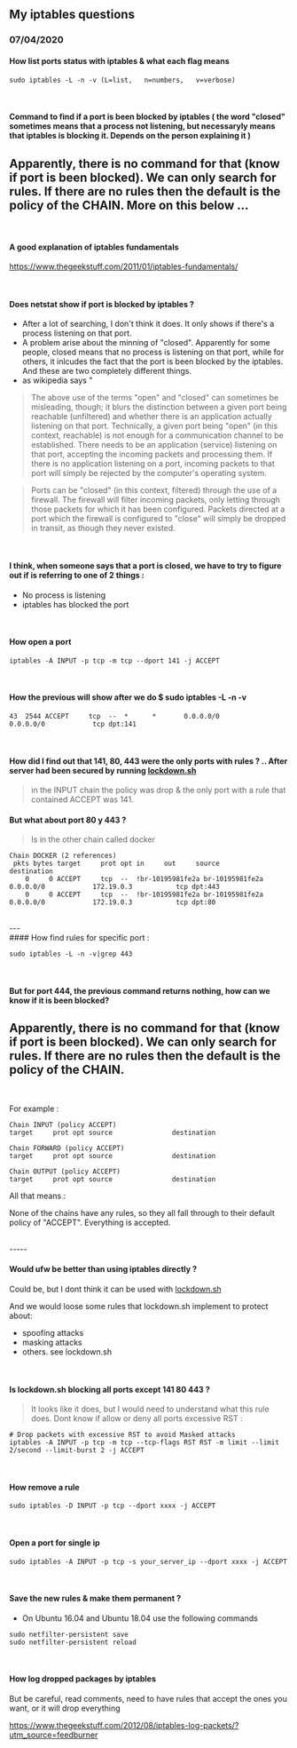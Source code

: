

## My iptables questions  

### 07/04/2020
  
#### How list ports status with iptables & what each flag means

```
sudo iptables -L -n -v (L=list,   n=numbers,   v=verbose)
```

<br>

#### Command to find if a port is been blocked by iptables ( the word "closed" sometimes means that a process not listening, but necessaryly means that iptables is blocking it. Depends on the person explaining it )  
## Apparently, there is no command for that (know if port is been blocked). We can only search for rules. If there are no rules then the default is the policy of the CHAIN. More on this below ...  

<br>

#### A good explanation of iptables fundamentals  
https://www.thegeekstuff.com/2011/01/iptables-fundamentals/

<br>

#### Does netstat show if port is blocked by iptables ?

* After a lot of searching, I don't think it does. It only shows if there's a process listening on that port.
* A problem arise about the minning of "closed". Apparently for some people, closed means that no process is listening on that port, while for others, it inlcudes the fact that the port is been blocked by the iptables. And these are two completely different things.
* as wikipedia says "

> The above use of the terms "open" and "closed" can sometimes be misleading, though; it blurs the distinction between a given port being reachable (unfiltered) and whether there is an application actually listening on that port. Technically, a given port being "open" (in this context, reachable) is not enough for a communication channel to be established. There needs to be an application (service) listening on that port, accepting the incoming packets and processing them. If there is no application listening on a port, incoming packets to that port will simply be rejected by the computer's operating system.

> Ports can be "closed" (in this context, filtered) through the use of a firewall. The firewall will filter incoming packets, only letting through those packets for which it has been configured. Packets directed at a port which the firewall is configured to "close" will simply be dropped in transit, as though they never existed.

<br>

#### I think, when someone says that a port is closed, we have to try to figure out if is referring to one of 2 things :
* No process is listening
* iptables has blocked the port

<br>

#### How open a port

```
iptables -A INPUT -p tcp -m tcp --dport 141 -j ACCEPT
```

<br>

#### How the previous will show after we do $ sudo iptables -L -n -v

```
43  2544 ACCEPT     tcp  --  *      *       0.0.0.0/0            0.0.0.0/0            tcp dpt:141
```

<br>

#### How did I find out that 141, 80, 443 were the only ports with rules ? .. After server had been secured by running  [lockdown.sh](https://github.com/rrhg/lockdown.sh)

> in the INPUT chain the policy was drop & the only port with a rule that contained ACCEPT was 141.

#### But what about port 80 y 443 ?

> Is in the other chain called docker

```
Chain DOCKER (2 references)
 pkts bytes target     prot opt in     out     source               destination         
    0     0 ACCEPT     tcp  --  !br-10195981fe2a br-10195981fe2a  0.0.0.0/0            172.19.0.3           tcp dpt:443
    0     0 ACCEPT     tcp  --  !br-10195981fe2a br-10195981fe2a  0.0.0.0/0            172.19.0.3           tcp dpt:80
```

<br>
---
<br>
#### How find rules for specific port :

```
sudo iptables -L -n -v|grep 443
```

<br>

#### But for port 444, the previous command returns nothing, how can we know if it is been blocked?

## Apparently, there is no command for that (know if port is been blocked). We can only search for rules. If there are no rules then the default is the policy of the CHAIN. 

<br>

For example :

```
Chain INPUT (policy ACCEPT)
target     prot opt source               destination

Chain FORWARD (policy ACCEPT)
target     prot opt source               destination

Chain OUTPUT (policy ACCEPT)
target     prot opt source               destination 
```

All that means : 

None of the chains have any rules, so they all fall through to their default policy of "ACCEPT". Everything is accepted.

<br>
-----
<br>

#### Would ufw be better than using iptables directly ?

Could be, but I dont think it can be used with [lockdown.sh](https://github.com/rrhg/lockdown.sh)

And we would loose some rules that lockdown.sh implement to protect about:
  - spoofing attacks
  - masking attacks
  - others. see lockdown.sh

<br>

#### Is lockdown.sh blocking all ports except 141 80 443 ?

> It looks like it does, but I would need to understand what this rule does. Dont know if allow or deny all ports excessive RST :

```
# Drop packets with excessive RST to avoid Masked attacks
iptables -A INPUT -p tcp -m tcp --tcp-flags RST RST -m limit --limit 2/second --limit-burst 2 -j ACCEPT
```

<br>

#### How remove a rule

```
sudo iptables -D INPUT -p tcp --dport xxxx -j ACCEPT
```

<br>

#### Open a port for single ip

```
sudo iptables -A INPUT -p tcp -s your_server_ip --dport xxxx -j ACCEPT
```

<br>

#### Save the new rules & make them permanent ?
* On Ubuntu 16.04 and Ubuntu 18.04 use the following commands

```
sudo netfilter-persistent save
sudo netfilter-persistent reload
```

<br>

#### How log dropped packages by iptables  
But be careful, read comments, need to have rules that accept the ones you want, or it will drop everything 

https://www.thegeekstuff.com/2012/08/iptables-log-packets/?utm_source=feedburner  

<br>
